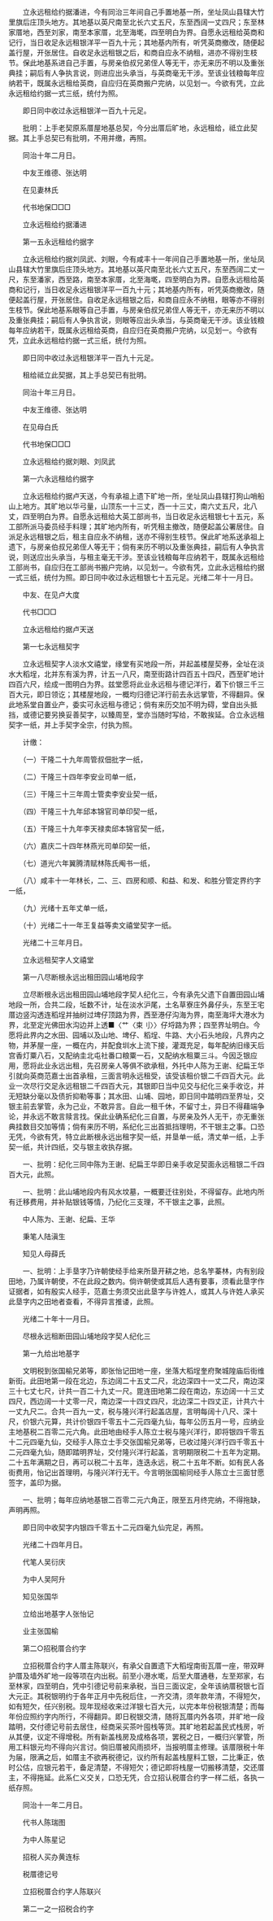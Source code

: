 <!-- { "loadSidebar": true } -->
　　立永远租给约据潘进，今有同治三年间自己手置地基一所，坐址凤山县辖大竹里旗后庄顶头地方。其地基以英尺南至北长六丈五尺，东至西阔一丈四尺；东至林家厝地，西至刘家，南至本家厝，北至海墘，四至明白为界。自愿永远租给英商和记行，当日收足永远租银洋平一百九十元；其地基内所有，听凭英商撤改，随便起盖行屋，开张居住。自收足永远租银之后，和商自应永不纳租，进亦不得别生枝节。保此地基系进自己手置，与房亲伯叔兄弟侄人等无干，亦无来历不明以及重张典挂；嗣后有人争执言说，则进应出头承当，与英商毫无干涉。至该业钱粮每年应纳若干，既属永远租给英商，自应归在英商搬户完纳，以见划一。今欲有凭，立此永远租给约据一式三纸，统付为照。

　　即日同中收过永远租银洋一百九十元足。

　　批明：上手老契原系厝屋地基总契，今分出厝后旷地，永远租给，祗立此契据。其上手总契已有批明，不用并缴，再照。

　　同治十年二月日。

　　中友王维德、张达明

　　在见妻林氏

　　代书地保□□□

　　立永远租给约据潘进

　　第一五永远租给约据字

　　立永远租给约据刘凤武、刘眼，今有咸丰十一年间自己手置地基一所，坐址凤山县辖大竹里旗后庄顶头地方。其地基以英尺南至北长六丈五尺，东至西阔二丈一尺，东至潘家，西至路，南至本家厝，北至海墘，四至明白为界。自愿永远租给英商和记行，当日收足永远租银洋平一百九十元；其地基内所有，听凭英商撤改，随便起盖行屋，开张居住。自收足永远租银之后，和商自应永不纳租，眼等亦不得别生枝节。保此地基系眼等自己手置，与房亲伯叔兄弟侄人等无干，亦无来历不明以及重张典挂；嗣后有人争执言说，则眼等应出头承当，与英商毫无干涉。该业钱粮每年应纳若干，既属永远租给英商，自应归在英商搬户完纳，以见划一。今欲有凭，立此永远租给约据一式三纸，统付为照。

　　即日同中收过永远租银洋平一百九十元足。

　　租给祗立此契据，其上手总契已有批明。

　　同治十年三月日。

　　中友王维德、张达明

　　在见母白氏

　　代书地保□□□

　　立永远租给约据刘眼、刘凤武

　　第一六永远租给约据字

　　立永远租给约据卢天送，今有承祖上遗下旷地一所，坐址凤山县辖打狗山哨船山上地方。其旷地以华弓量，山顶东一十三丈，西一十三丈，南六丈五尺，北八丈，四至明白为界。自愿永远租给大英工部尚书，当日收足永远租银七十五元，系工部所派马委员经手料理；其旷地内所有，听凭租主撤改，随便起盖公署居住。自派足永远租银之后，租主自应永不纳租，送亦不得别生枝节。保此旷地系送承祖上遗下，与房亲伯叔兄弟侄人等无干；倘有来历不明以及重张典挂，嗣后有人争执言说，则送应出头承当，与租主毫无干涉。至该业钱粮每年应纳若干，既属永远租给工部尚书，自应归在工部尚书搬户完纳，以见划一。今欲有凭，立此永远租给约据一式三纸，统付为照。即日同中收过永远租银七十五元足。光绪二年十一月日。

　　中友、在见卢大度

　　代书□□□

　　立永远租给约据卢天送

　　第一七永远租契字

　　立永远租契字人淡水文禧堂，缘堂有买地段一所，并起盖楼屋契券，全址在淡水大稻埕，北并东有溪为界，计五一八尺，南至街路计四百五十四尺，西至旷地计四百六尺，绘成一图明白为界。兹堂愿将此业永远租与德记洋行，着下价银三千三百大元，即日领讫；其楼屋地段，一概均归德记洋行前去永远掌管，不得翻异。保此地系堂自置业产，委实可永远租与德记；倘有来历交加不明为碍，堂自出头抵挡，或德记要另换妥善契字，以臻周至，堂亦当随时写给，不敢挨延。合立永远租契字一纸，并上手契字全宗，付执为照。

　　计缴：

　　（一）干隆二十九年周管叔佃批字一纸，

　　（二）干隆三十四年李安业司单一纸，

　　（三）干隆三十三年周士管卖李安业契一纸，

　　（四）干隆三十九年邱本锦官司单印契一纸，

　　（五）干隆三十九年李天禄卖邱本锦官契一纸，

　　（六）嘉庆二十四年林燕光司单印契一纸，

　　（七）道光六年翼腾清赋林陈氏阄书一纸，

　　（八）咸丰十一年林长，二、三、四房和顺、和益、和发、和胜分管定界约字一纸，

　　（九）光绪十五年丈单一纸，

　　（十）光绪二十一年王复益等卖文禧堂契字一纸。

　　光绪二十三年月日。

　　立永远租契字人文禧堂

　　第一八尽断根永远出租田园山埔地段字

　　立尽断根永远出租田园山埔地段字契人纪化三，今有承先父遗下自置田园山埔地段一所，合共二段，坵数不计，址在淡水沪尾，土名草寮庄外鼻仔头，东至王宅厝边竖沟透连稻埕并抽树过埤仔顶路为界，西至港仔沟海为界，南至海坪大港水为界，北至定光佛田水沟边并上透■〈艹〈束刂〉〉仔埒路为界；四至界址明白。今愿将此界内之水田、园埔以及山地、埤仔、稻埕、牛路、大小石头地段，凡界内之物，并茅屋一座，一概在内，并配食圳水上流下接，灌溉充足，每年配纳旧缘天后宫香灯粟八石，又配纳圭北屯社番口粮粟一石，又配纳水租粟三斗。今因乏银应用，愿将此业永远出租，先召房亲人等俱不欲承租，外托中人陈为王谢、纪扁王华引就向英商范嘉士出首承租，三面言明永远租受，该受该租价银二千四百大元。此业一次尽行交足永远租银二千四百大元，其银即日当中见交与纪化三亲手收讫，并无短缺分毫以及债折抑勒等事；其水田、山埔、园地，即日同中踏明四至界址，交银主前去掌管，永为己业，不敢异言。自此一租千休，不留寸土，异日不得藉端争论，并永远不敢言赎言找。保此业确系纪化三自置，与房亲及外人无干，亦无重张典挂数目交加等情；倘有来历不明，系纪化三出首抵挡理明，不干银主之事。口恐无凭，今欲有凭，特立此断根永远出租字契一纸，并垦单一纸，清丈单一纸，上手契一纸，共计四纸，交与银主收执存据。

　　一、批明：纪化三同中陈为王谢、纪扁王华即日亲手收足契面永远租银二千四百大元，此照。

　　一、批明：此山埔地段内有风水坟墓，一概要迁往别处，不得留存。此地内所有迁移费用，并补贴银钱等情，乃纪化三支理，不干银主之事，此照。

　　中人陈为、王谢、纪扁、王华

　　秉笔人陆滇生

　　知见人母薛氏

　　一、批明：上手垦字乃许朝使经手给来所垦开耕之地，总名竽蓁林，内有别段田地，乃属许朝使，不在此段之数内。倘许朝使或其后人遇有要事，须看此垦字作证据者，如有殷实人经手，范嘉士务须交出此垦字与许姓人，或其人与许姓人承买此垦字内之田地者查看，不得异言推诿，此照。

　　光绪二十年十一月日。

　　尽根永远租断田园山埔地段字契人纪化三

　　第一九给出地基字

　　文明税到张国榆兄弟等，即张怡记田地一座，坐落大稻埕奎府聚城隍庙后街维新街。此田地第一段在北边，东边阔二十五丈二尺，北边深四十一丈二尺，南边深三十七丈七尺，计共一百二十九丈一尺。毘连田地第二段在南边，东边阔一十三丈四尺，西边阔一十丈零一尺，南边深一十四丈四尺，北边深二十四丈正，计共六十一丈九尺二。合共一百九一丈，税与隆兴洋行起盖店屋，言明每阔十八尺、深十尺，价银六元算，共计价银四千零五十二元四毫九仙，每年公历五月一号，应纳业主地基税二百零二元六角。此田地由经手人陈立士税与隆兴洋行，即将银四千零五十二元四毫九仙，交经手人陈立士手交张国榆兄弟等，已收过隆兴洋行四千零五十二元四毫九仙，随即踏明界址，交付隆兴洋行起盖，言明期限税二十五年为定期。二十五年满期之日，再可以税二十五年，连迭永远，税二十五年不断。如有民人各街费用，怡记出首理明，与隆兴洋行无干。今言明张国榆同经手人陈立士三面甘愿签字，盖印为据。

　　一、批明；每年应纳地基银二百零二元六角正，限至五月终完纳，不得拖缺，声明再照。

　　即日同中收契字内银四千零五十二元四毫九仙完足，再照。

　　光绪二十四年月日。

　　代笔人吴衍庆

　　为中人吴阿升

　　知见张国华

　　立给出地基字人张怡记

　　业主张国榆

　　第二○招税厝合约字

　　立招税厝合约字人厝主陈联兴，有承父自置遗下大稻埕南街瓦厝一座，带双畔护厝及墙外旷地一段等项在内出税。前至小港水墘，后至大厝通巷，左至郑家，右至林家，四至明白，凭中引德记号前来承税，当日三面议定，全年该纳厝税银七百大元正。其税银明约于各年正月中先税后住，一齐交清，须年款年清，不得短欠，如有短欠，任兴别税。现年现经收来过洋银七百大元，以完本年份税银清楚；而每年份应照约字内所行，不得翻异。即日税银交清，随将瓦厝内外各项，并旷地一段踏明，交付德记号前去居住，经商采买茶叶囤栈等货。其旷地若起盖民式栈房，听从其便，议定不得增税。所有新盖栈房及成格各项，罢税之日，一概归兴掌管，所用工料银元均不得向兴言讨。倘旧厝被风雨损坏，当报明厝主修理。该厝限税十年为届，限满之后，如厝主不欲再税德记，议约所有起盖栈屋料工银，二比秉正，依时公估，应银元若干，备足清楚，不得短欠；德记即将栈屋一切搬移清楚，交还厝主，不得拖延。此系仁义交关，口恐无凭，合立招认税厝合约字一样二纸，各执一纸存照。

　　同治十一年二月日。

　　代书人陈瑞图

　　为中人陈星记

　　招税人买办黄连标

　　税厝德记号

　　立招税厝合约字人陈联兴

　　第二一之一招税合约字

